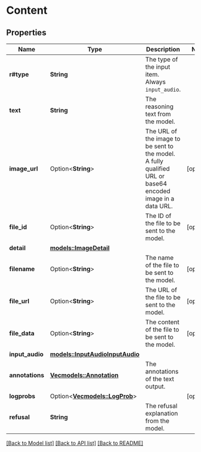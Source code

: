 # Content

## Properties

Name | Type | Description | Notes
------------ | ------------- | ------------- | -------------
**r#type** | **String** | The type of the input item. Always `input_audio`.  | 
**text** | **String** | The reasoning text from the model. | 
**image_url** | Option<**String**> | The URL of the image to be sent to the model. A fully qualified URL or base64 encoded image in a data URL. | [optional]
**file_id** | Option<**String**> | The ID of the file to be sent to the model. | [optional]
**detail** | [**models::ImageDetail**](ImageDetail.md) |  | 
**filename** | Option<**String**> | The name of the file to be sent to the model. | [optional]
**file_url** | Option<**String**> | The URL of the file to be sent to the model. | [optional]
**file_data** | Option<**String**> | The content of the file to be sent to the model.  | [optional]
**input_audio** | [**models::InputAudioInputAudio**](InputAudio_input_audio.md) |  | 
**annotations** | [**Vec<models::Annotation>**](Annotation.md) | The annotations of the text output. | 
**logprobs** | Option<[**Vec<models::LogProb>**](LogProb.md)> |  | [optional]
**refusal** | **String** | The refusal explanation from the model. | 

[[Back to Model list]](../README.md#documentation-for-models) [[Back to API list]](../README.md#documentation-for-api-endpoints) [[Back to README]](../README.md)


